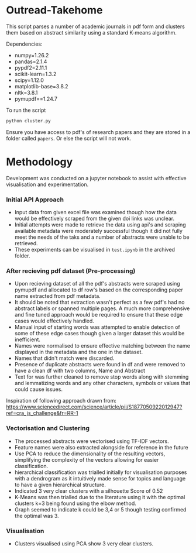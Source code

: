 # Outread-Takehome

This script parses a number of academic journals in pdf form and clusters them based on abstract similarity using a standard K-means algorithm.

Dependencies:
- numpy=1.26.2
- pandas=2.1.4
- pypdf2=2.11.1
- scikit-learn=1.3.2
- scipy=1.12.0
- matplotlib-base=3.8.2
- nltk=3.8.1
- pymupdf==1.24.7

To run the script
```bash
python cluster.py
```

Ensure you have access to pdf's of research papers and they are stored in a folder called `papers`. Or else the script will not work.

# Methodology
Development was conducted on a jupyter notebook to assist with effective visualisation and experimentation. 

### Initial API Approach
- Input data from given excel file was examined though how the data would be effectively scraped from the given doi links was unclear.
- Initial attempts were made to retrieve the data using api's and scraping available metadata were moderately successful though it did not fully meet the needs of the taks and a number of abstracts were unable to be retrieved.
- These experiments can be visualised in `test.ipynb` in the archived folder.

### After recieving pdf dataset (Pre-processing)
- Upon recieving dataset of all the pdf's abstracts were scraped using pymupdf and allocated to df row's based on the corresponding paper name extracted from pdf metadata. 
- It should be noted that extraction wasn't perfect as a few pdf's had no abstract labels or spanned multiple pages. A much more comprehensive and fine tuned approach would be required to ensure that these edge cases would effectively handled. 
- Manual input of starting words was attempted to enable detection of some of these edge cases though given a larger dataset this would be inefficient. 
- Names were normalised to ensure effective matching between the name displayed in the metadata and the one in the dataset.
- Names that didn't match were discarded.
- Presence of duplicate abstracts were found in df and were removed to have a clean df with two columns, Name and Abstract
- Text for was further cleaned to remove stop words along with stemming and lemmatizing words and any other characters, symbols or values that could cause issues. 

Inspiration of following approach drawn from:
https://www.sciencedirect.com/science/article/pii/S1877050922012947?ref=cra_js_challenge&fr=RR-1

### Vectorisation and Clustering
- The processed abstracts were vectorised using TF-IDF vectors.
- Feature names were also extracted alongside for reference in the future
- Use PCA to reduce the dimensionality of the resulting vectors, simplifying the complexity of the vectors allowing for easier classification.
- hierarchical classification was trialled initially for visualisation purposes with a dendrogram as it intuitively made sense for topics and language to have a given hierarchical structure.
- Indicated 3 very clear clusters with a silhouette Score of 0.52
- K-Means was then trialled due to the literature using it with the optimal clusters k=3 being found using the elbow method. 
- Graph seemed to indicate k could be 3,4 or 5 though testing confirmed the optimal was 3. 

### Visualisation
- Clusters visualised using PCA show 3 very clear clusters. 
